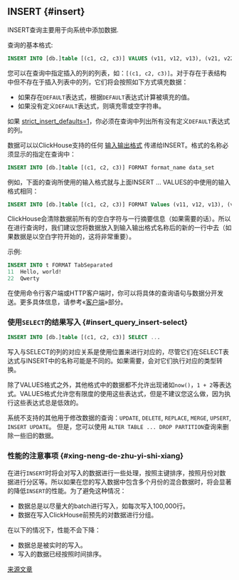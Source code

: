 ## INSERT {#insert}

INSERT查询主要用于向系统中添加数据.

查询的基本格式:

``` sql
INSERT INTO [db.]table [(c1, c2, c3)] VALUES (v11, v12, v13), (v21, v22, v23), ...
```

您可以在查询中指定插入的列的列表，如：`[(c1, c2, c3)]`。对于存在于表结构中但不存在于插入列表中的列，它们将会按照如下方式填充数据：

-   如果存在`DEFAULT`表达式，根据`DEFAULT`表达式计算被填充的值。
-   如果没有定义`DEFAULT`表达式，则填充零或空字符串。

如果 [strict\_insert\_defaults=1](../operations/settings/settings.md)，你必须在查询中列出所有没有定义`DEFAULT`表达式的列。

数据可以以ClickHouse支持的任何 [输入输出格式](../interfaces/formats.md#formats) 传递给INSERT。格式的名称必须显示的指定在查询中：

``` sql
INSERT INTO [db.]table [(c1, c2, c3)] FORMAT format_name data_set
```

例如，下面的查询所使用的输入格式就与上面INSERT … VALUES的中使用的输入格式相同：

``` sql
INSERT INTO [db.]table [(c1, c2, c3)] FORMAT Values (v11, v12, v13), (v21, v22, v23), ...
```

ClickHouse会清除数据前所有的空白字符与一行摘要信息（如果需要的话）。所以在进行查询时，我们建议您将数据放入到输入输出格式名称后的新的一行中去（如果数据是以空白字符开始的，这将非常重要）。

示例:

``` sql
INSERT INTO t FORMAT TabSeparated
11  Hello, world!
22  Qwerty
```

在使用命令行客户端或HTTP客户端时，你可以将具体的查询语句与数据分开发送。更多具体信息，请参考«[客户端](../interfaces/index.md#interfaces)»部分。

### 使用`SELECT`的结果写入 {#insert_query_insert-select}

``` sql
INSERT INTO [db.]table [(c1, c2, c3)] SELECT ...
```

写入与SELECT的列的对应关系是使用位置来进行对应的，尽管它们在SELECT表达式与INSERT中的名称可能是不同的。如果需要，会对它们执行对应的类型转换。

除了VALUES格式之外，其他格式中的数据都不允许出现诸如`now()`，`1 + 2`等表达式。VALUES格式允许您有限度的使用这些表达式，但是不建议您这么做，因为执行这些表达式总是低效的。

系统不支持的其他用于修改数据的查询：`UPDATE`, `DELETE`, `REPLACE`, `MERGE`, `UPSERT`, `INSERT UPDATE`。
但是，您可以使用 `ALTER TABLE ... DROP PARTITION`查询来删除一些旧的数据。

### 性能的注意事项 {#xing-neng-de-zhu-yi-shi-xiang}

在进行`INSERT`时将会对写入的数据进行一些处理，按照主键排序，按照月份对数据进行分区等。所以如果在您的写入数据中包含多个月份的混合数据时，将会显著的降低`INSERT`的性能。为了避免这种情况：

-   数据总是以尽量大的batch进行写入，如每次写入100,000行。
-   数据在写入ClickHouse前预先的对数据进行分组。

在以下的情况下，性能不会下降：

-   数据总是被实时的写入。
-   写入的数据已经按照时间排序。

[来源文章](https://clickhouse.tech/docs/en/query_language/insert_into/) <!--hide-->
